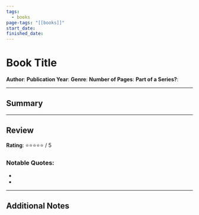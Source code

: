 ```yaml
---
tags:
  - books
page-tags: "[[books]]"
start_date: 
finished_date:
---
```

# Book Title 
**Author**: 
**Publication Year**: 
**Genre**: 
**Number of Pages**: 
**Part of a Series?**: 
___
## Summary 


___
## Review 


**Rating**: ⭐️⭐️⭐️⭐️⭐️ / 5

### Notable Quotes: 
- 
- 

___
## Additional Notes 